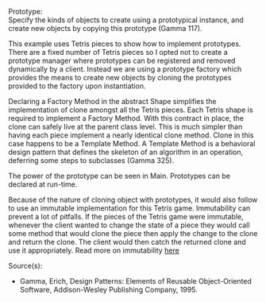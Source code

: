 Prototype:<br/>
Specify the kinds of objects to create using a prototypical instance, and create new objects by copying this prototype (Gamma 117).

<p>
This example uses Tetris pieces to show how to implement prototypes. 
There are a fixed number of Tetris pieces so I opted not to create a prototype manager where prototypes 
can be registered and removed dynamically by a client. 
Instead we are using a prototype factory which provides the means to create new 
objects by cloning the prototypes provided to the factory upon instantiation.
</p>

<p>
Declaring a Factory Method in the abstract Shape simplifies the implementation of clone amongst all the Tetris pieces. 
Each Tetris shape is required to implement a Factory Method. 
With this contract in place, the clone can safely live at the parent class level. 
This is much simpler than having each piece implement a nearly identical clone method. 
Clone in this case happens to be a Template Method. 
A Template Method is a behavioral design pattern that defines the skeleton of an 
algorithm in an operation, deferring some steps to subclasses (Gamma 325).
</p>

<p>
The power of the prototype can be seen in Main. Prototypes can be declared at run-time. 
</p>

<p>
Because of the nature of cloning object with prototypes, it would also follow to use an immutable implementation for this Tetris game.
Immutability can prevent a lot of pitfalls. If the pieces of the Tetris game were immutable, 
whenever the client wanted to change the state of a piece they would call some method that would clone 
the piece then apply the change to the clone and return the clone. The client would then catch the 
returned clone and use it appropriately. Read more on immutability
<a href="http://www.javapractices.com/topic/TopicAction.do?Id=29">here</a>
</p>

Source(s):<br/>
- Gamma, Erich, Design Patterns: Elements of Reusable Object-Oriented Software, Addison-Wesley Publishing Company, 1995.
